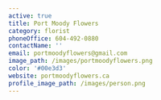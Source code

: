 ```yaml
---
active: true
title: Port Moody Flowers
category: florist
phoneOffice: 604-492-0880
contactName: ''
email: portmoodyflowers@gmail.com
image_path: /images/portmoodyflowers.png
color: '#00e3d3'
website: portmoodyflowers.ca
profile_image_path: /images/person.png
---
```

